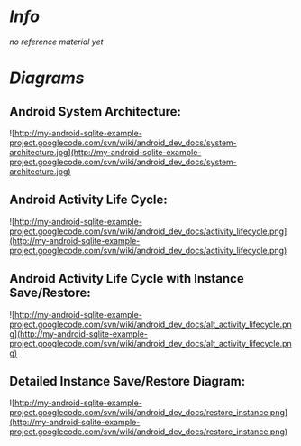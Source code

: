 # _Info_ #
_no reference material yet_

# _Diagrams_ #

## **Android System Architecture:** ##
![http://my-android-sqlite-example-project.googlecode.com/svn/wiki/android_dev_docs/system-architecture.jpg](http://my-android-sqlite-example-project.googlecode.com/svn/wiki/android_dev_docs/system-architecture.jpg)


## **Android Activity Life Cycle:** ##

![http://my-android-sqlite-example-project.googlecode.com/svn/wiki/android_dev_docs/activity_lifecycle.png](http://my-android-sqlite-example-project.googlecode.com/svn/wiki/android_dev_docs/activity_lifecycle.png)


## **Android Activity Life Cycle with Instance Save/Restore:** ##

![http://my-android-sqlite-example-project.googlecode.com/svn/wiki/android_dev_docs/alt_activity_lifecycle.png](http://my-android-sqlite-example-project.googlecode.com/svn/wiki/android_dev_docs/alt_activity_lifecycle.png)

## **Detailed Instance Save/Restore Diagram:** ##
![http://my-android-sqlite-example-project.googlecode.com/svn/wiki/android_dev_docs/restore_instance.png](http://my-android-sqlite-example-project.googlecode.com/svn/wiki/android_dev_docs/restore_instance.png)